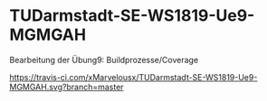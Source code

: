# TUDarmstadt-SE-WS1819-Ue9-MGMGAH
Bearbeitung der Übung9: Buildprozesse/Coverage

https://travis-ci.com/xMarvelousx/TUDarmstadt-SE-WS1819-Ue9-MGMGAH.svg?branch=master
